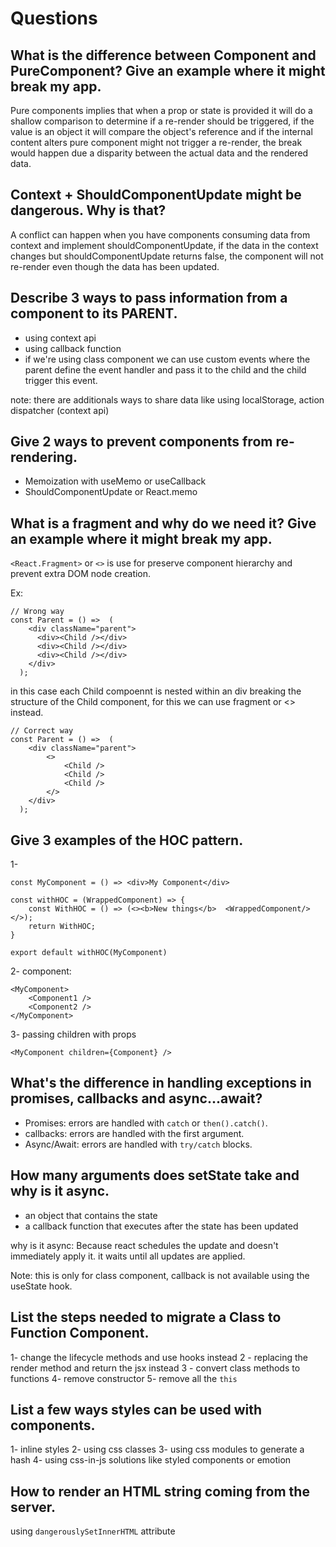 # Questions

## What is the difference between Component and PureComponent? Give an example where it might break my app.
Pure components implies that when a prop or state is provided it will do a shallow comparison to determine if a re-render should be triggered, if the value is an object it will compare the object's reference and if the internal content alters pure component might not trigger a re-render, 
the break would happen due a disparity between the actual data and the rendered data.

## Context + ShouldComponentUpdate might be dangerous. Why is that?
A conflict can happen when you have components consuming data from context and implement shouldComponentUpdate, if the data in the context changes but shouldComponentUpdate returns false, the component will not re-render even though the data has been updated.

## Describe 3 ways to pass information from a component to its PARENT.
- using context api 
- using callback function
- if we're using class component we can use custom events where the parent define the event handler and pass it to the child and the child trigger this event.

note: there are additionals ways to share data like using localStorage, action dispatcher (context api)

## Give 2 ways to prevent components from re-rendering.
- Memoization with useMemo or useCallback
- ShouldComponentUpdate or React.memo

## What is a fragment and why do we need it? Give an example where it might break my app.
`<React.Fragment>` or `<>` is use for preserve component hierarchy and prevent  extra DOM node creation.

Ex:
```
// Wrong way
const Parent = () =>  (
    <div className="parent">
      <div><Child /></div>
      <div><Child /></div>
      <div><Child /></div>
    </div>
  );
```
in this case each Child compoennt is nested within an div breaking the structure of the Child component, for this we can use fragment or <> instead.
```
// Correct way
const Parent = () =>  (
    <div className="parent">
        <>
            <Child />
            <Child />
            <Child />
        </>
    </div>
  );
```

## Give 3 examples of the HOC pattern.

1- 
```
const MyComponent = () => <div>My Component</div>

const withHOC = (WrappedComponent) => {
    const WithHOC = () => (<><b>New things</b>  <WrappedComponent/> </>);
    return WithHOC;
}

export default withHOC(MyComponent)
```

2- component:
```
<MyComponent>
    <Component1 />
    <Component2 />
</MyComponent>
```

3- passing children with props
```
<MyComponent children={Component} />
```

## What's the difference in handling exceptions in promises, callbacks and async...await?

- Promises: errors are handled with `catch` or `then().catch()`.
- callbacks: errors are handled with the first argument.
- Async/Await: errors are handled with `try/catch` blocks.

## How many arguments does setState take and why is it async.
- an object that contains the state
- a callback function that executes after the state has been updated

why is it async:
Because react schedules the update and doesn't immediately apply it. it waits until all updates are applied.

Note: this is only for class component, callback is not available using the useState hook.

## List the steps needed to migrate a Class to Function Component.
1- change the lifecycle methods and use hooks instead 
2 - replacing the render method and return the jsx instead
3 - convert class methods to functions
4- remove constructor
5- remove all the `this`

## List a few ways styles can be used with components.
1- inline styles
2- using css classes
3- using css modules to generate a hash
4- using css-in-js solutions like styled components or emotion

## How to render an HTML string coming from the server.
using `dangerouslySetInnerHTML` attribute